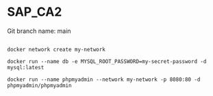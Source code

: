 # SAP_CA2

Git branch name: main

```

docker network create my-network

docker run --name db -e MYSQL_ROOT_PASSWORD=my-secret-password -d mysql:latest

docker run --name phpmyadmin --network my-network -p 8080:80 -d phpmyadmin/phpmyadmin
```